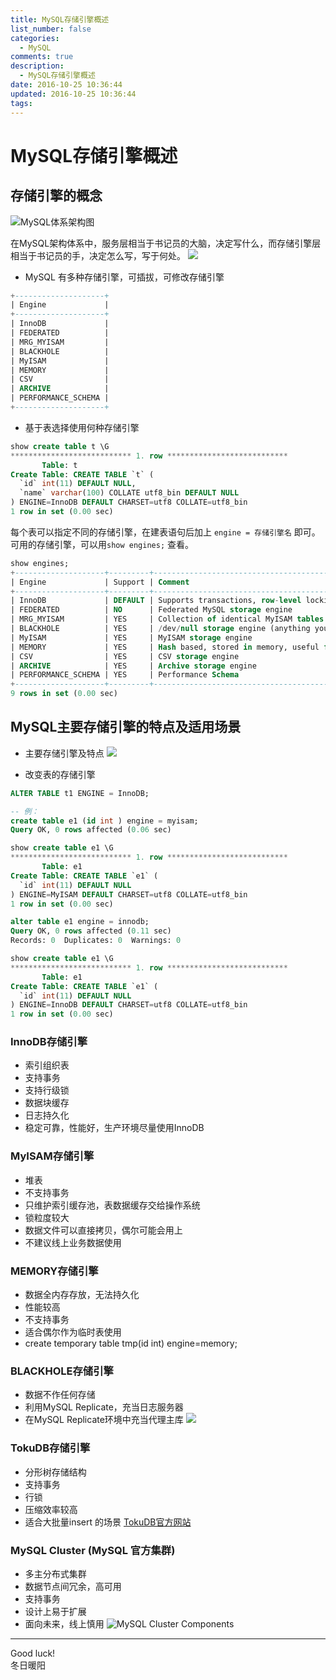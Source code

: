 ```yaml
---
title: MySQL存储引擎概述
list_number: false
categories:
  - MySQL
comments: true
description:
  - MySQL存储引擎概述
date: 2016-10-25 10:36:44
updated: 2016-10-25 10:36:44
tags:
---
```

# MySQL存储引擎概述

## 存储引擎的概念
![MySQL体系架构图](/img/markdown-img-paste-20161025105054209.png)

在MySQL架构体系中，服务层相当于书记员的大脑，决定写什么，而存储引擎层相当于书记员的手，决定怎么写，写于何处。
![](/img/markdown-img-paste-20161025105411825.png)


- MySQL 有多种存储引擎，可插拔，可修改存储引擎
```sql
+--------------------+
| Engine             |
+--------------------+
| InnoDB             |
| FEDERATED          |
| MRG_MYISAM         |
| BLACKHOLE          |
| MyISAM             |
| MEMORY             |
| CSV                |
| ARCHIVE            |
| PERFORMANCE_SCHEMA |
+--------------------+
```
- 基于表选择使用何种存储引擎
```sql
show create table t \G
*************************** 1. row ***************************
       Table: t
Create Table: CREATE TABLE `t` (
  `id` int(11) DEFAULT NULL,
  `name` varchar(100) COLLATE utf8_bin DEFAULT NULL
) ENGINE=InnoDB DEFAULT CHARSET=utf8 COLLATE=utf8_bin
1 row in set (0.00 sec)
```

每个表可以指定不同的存储引擎，在建表语句后加上 `engine = 存储引擎名` 即可。  
可用的存储引擎，可以用`show engines;` 查看。
```sql
show engines;
+--------------------+---------+----------------------------------------------------------------+--------------+------+------------+
| Engine             | Support | Comment                                                        | Transactions | XA   | Savepoints |
+--------------------+---------+----------------------------------------------------------------+--------------+------+------------+
| InnoDB             | DEFAULT | Supports transactions, row-level locking, and foreign keys     | YES          | YES  | YES        |
| FEDERATED          | NO      | Federated MySQL storage engine                                 | NULL         | NULL | NULL       |
| MRG_MYISAM         | YES     | Collection of identical MyISAM tables                          | NO           | NO   | NO         |
| BLACKHOLE          | YES     | /dev/null storage engine (anything you write to it disappears) | NO           | NO   | NO         |
| MyISAM             | YES     | MyISAM storage engine                                          | NO           | NO   | NO         |
| MEMORY             | YES     | Hash based, stored in memory, useful for temporary tables      | NO           | NO   | NO         |
| CSV                | YES     | CSV storage engine                                             | NO           | NO   | NO         |
| ARCHIVE            | YES     | Archive storage engine                                         | NO           | NO   | NO         |
| PERFORMANCE_SCHEMA | YES     | Performance Schema                                             | NO           | NO   | NO         |
+--------------------+---------+----------------------------------------------------------------+--------------+------+------------+
9 rows in set (0.00 sec)
```



## MySQL主要存储引擎的特点及适用场景
- 主要存储引擎及特点
![](/img/markdown-img-paste-2016102511234671.png)

- 改变表的存储引擎  
```sql
ALTER TABLE t1 ENGINE = InnoDB;

-- 例：
create table e1 (id int ) engine = myisam;
Query OK, 0 rows affected (0.06 sec)

show create table e1 \G
*************************** 1. row ***************************
       Table: e1
Create Table: CREATE TABLE `e1` (
  `id` int(11) DEFAULT NULL
) ENGINE=MyISAM DEFAULT CHARSET=utf8 COLLATE=utf8_bin
1 row in set (0.00 sec)

alter table e1 engine = innodb;
Query OK, 0 rows affected (0.11 sec)
Records: 0  Duplicates: 0  Warnings: 0

show create table e1 \G
*************************** 1. row ***************************
       Table: e1
Create Table: CREATE TABLE `e1` (
  `id` int(11) DEFAULT NULL
) ENGINE=InnoDB DEFAULT CHARSET=utf8 COLLATE=utf8_bin
1 row in set (0.00 sec)
```

### InnoDB存储引擎
- 索引组织表
- 支持事务
- 支持行级锁
- 数据块缓存
- 日志持久化
- 稳定可靠，性能好，生产环境尽量使用InnoDB

### MyISAM存储引擎
- 堆表
- 不支持事务
- 只维护索引缓存池，表数据缓存交给操作系统
- 锁粒度较大
- 数据文件可以直接拷贝，偶尔可能会用上
- 不建议线上业务数据使用

### MEMORY存储引擎
- 数据全内存存放，无法持久化
- 性能较高
- 不支持事务
- 适合偶尔作为临时表使用
- create temporary table tmp(id int) engine=memory;

### BLACKHOLE存储引擎
- 数据不作任何存储
- 利用MySQL Replicate，充当日志服务器
- 在MySQL Replicate环境中充当代理主库
![](/img/markdown-img-paste-20161025114127991.png)

### TokuDB存储引擎
- 分形树存储结构
- 支持事务
- 行锁
- 压缩效率较高
- 适合大批量insert 的场景
[TokuDB官方网站](https://www.percona.com/software/mysql-database/percona-tokudb)

### MySQL Cluster (MySQL 官方集群)
- 多主分布式集群
- 数据节点间冗余，高可用
- 支持事务
- 设计上易于扩展
- 面向未来，线上慎用
![MySQL Cluster Components](/img/markdown-img-paste-20161025142838857.png)
----
Good luck!  
冬日暖阳
